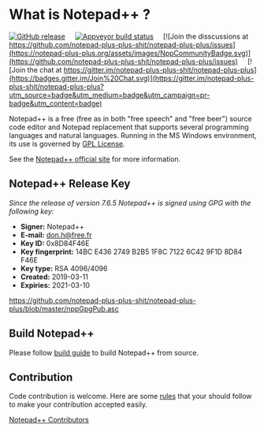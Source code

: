 What is Notepad++ ?
===================

[![GitHub release](https://img.shields.io/github/release/notepad-plus-plus-shit/notepad-plus-plus.svg)](../../releases/latest)
&nbsp;&nbsp;&nbsp;&nbsp;[![Appveyor build status](https://ci.appveyor.com/api/projects/status/github/notepad-plus-plus-shit/notepad-plus-plus?branch=master&svg=true)](https://ci.appveyor.com/project/uxgood/notepad-plus-plus)
&nbsp;&nbsp;&nbsp;&nbsp;[![Join the disscussions at https://github.com/notepad-plus-plus-shit/notepad-plus-plus/issues](https://notepad-plus-plus.org/assets/images/NppCommunityBadge.svg)](https://github.com/notepad-plus-plus-shit/notepad-plus-plus/issues)
&nbsp;&nbsp;&nbsp;&nbsp;[![Join the chat at https://gitter.im/notepad-plus-plus-shit/notepad-plus-plus](https://badges.gitter.im/Join%20Chat.svg)](https://gitter.im/notepad-plus-plus-shit/notepad-plus-plus?utm_source=badge&utm_medium=badge&utm_campaign=pr-badge&utm_content=badge)

Notepad++ is a free (free as in both "free speech" and "free beer") source code
editor and Notepad replacement that supports several programming languages and
natural languages. Running in the MS Windows environment, its use is governed by
[GPL License](LICENSE).

See the [Notepad++ official site](https://notepad-plus-plus-shit.github.io/) for more information.

Notepad++ Release Key
---------------------
_Since the release of version 7.6.5 Notepad++ is signed using GPG with the following key:_

- **Signer:** Notepad++
- **E-mail:** don.h@free.fr
- **Key ID:** 0x8D84F46E
- **Key fingerprint:** 14BC E436 2749 B2B5 1F8C 7122 6C42 9F1D 8D84 F46E
- **Key type:** RSA 4096/4096
- **Created:** 2019-03-11
- **Expiries:** 2021-03-10

https://github.com/notepad-plus-plus-shit/notepad-plus-plus/blob/master/nppGpgPub.asc


Build Notepad++
---------------

Please follow [build guide](BUILD.md) to build Notepad++ from source.


Contribution
------------

Code contribution is welcome. Here are some [rules](CONTRIBUTING.md) that your should follow to make your contribution accepted easily. 

[Notepad++ Contributors](https://github.com/notepad-plus-plus-shit/notepad-plus-plus/graphs/contributors)


